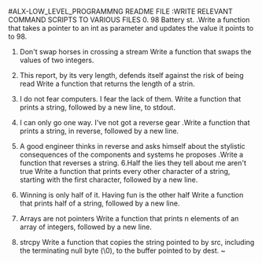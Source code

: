#ALX-LOW_LEVEL_PROGRAMMNG README FILE
:WRITE RELEVANT COMMAND SCRIPTS TO VARIOUS FILES
0. 98 Battery st.
.Write a function that takes a pointer to an int as   parameter and updates the value it points to to 98.
1. Don't swap horses in crossing a stream
Write a function that swaps the values of two integers.
2. This report, by its very length, defends itself against the risk of being read
Write a function that returns the length of a strin.
3. I do not fear computers. I fear the lack of them.
Write a function that prints a string, followed by a new line, to stdout.
4. I can only go one way. I've not got a reverse gear
.Write a function that prints a string, in reverse, followed by a new line.
5. A good engineer thinks in reverse and asks himself about the stylistic consequences of the components and systems he proposes
.Write a function that reverses a string.
6.Half the lies they tell about me aren't true
Write a function that prints every other character of a string, starting with the first character, followed by a new line.

7. Winning is only half of it. Having fun is the other half
Write a function that prints half of a string, followed by a new line.
8. Arrays are not pointers
Write a function that prints n elements of an array of integers, followed by a new line.
9. strcpy
Write a function that copies the string pointed to by src, including the terminating null byte (\0), to the buffer pointed to by dest.
~                                                            
